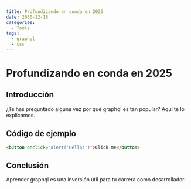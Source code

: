 ```yaml
---
title: Profundizando en conda en 2025
date: 2030-12-18
categories:
  - Tools
tags:
  - graphql
  - css
---
```


# Profundizando en conda en 2025

## Introducción

¿Te has preguntado alguna vez por qué graphql es tan popular? Aquí te lo explicamos.

## Código de ejemplo

```html
<button onclick="alert('Hello!')">Click me</button>
```

## Conclusión

Aprender graphql es una inversión útil para tu carrera como desarrollador.